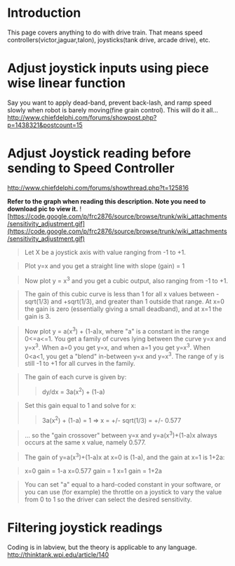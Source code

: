 # Introduction #

This page covers anything to do with drive train. That means speed controllers(victor,jaguar,talon), joysticks(tank drive, arcade drive), etc.

# Adjust joystick inputs using piece wise linear function #

Say you want to apply dead-band, prevent back-lash, and ramp speed slowly when robot is barely moving(fine grain control).  This will do it all...
http://www.chiefdelphi.com/forums/showpost.php?p=1438321&postcount=15


# Adjust Joystick reading before sending to Speed Controller #

http://www.chiefdelphi.com/forums/showthread.php?t=125816

**Refer to the graph when reading this description. Note you need to download pic to view it.**
![https://code.google.com/p/frc2876/source/browse/trunk/wiki_attachments/sensitivity_adjustment.gif](https://code.google.com/p/frc2876/source/browse/trunk/wiki_attachments/sensitivity_adjustment.gif)


> Let X be a joystick axis with value ranging from -1 to +1.

> Plot y=x and you get a straight line with slope (gain) = 1

> Now plot y = x<sup>3</sup> and you get a cubic output, also ranging from -1 to +1.

> The gain of this cubic curve is less than 1 for all x values between -sqrt(1/3) and +sqrt(1/3), and greater than 1 outside that range.  At x=0 the gain is zero (essentially giving a small deadband), and at x=1 the gain is 3.

> Now plot y = a(x<sup>3</sup>) + (1-a)x, where "a" is a constant in the range 0<=a<=1.  You get a family of curves lying between the curve y=x and y=x<sup>3</sup>.  When a=0 you get y=x, and when a=1 you get y=x<sup>3</sup>. When 0<a<1, you get a "blend" in-between y=x and y=x<sup>3</sup>.  The range of y is still -1 to +1 for all curves in the family.

> The gain of each curve is given by:
> > dy/dx = 3a(x<sup>2</sup>) + (1-a)


> Set this gain equal to 1 and solve for x:
> > 3a(x<sup>2</sup>) + (1-a) = 1  =>  x = +/- sqrt(1/3) = +/- 0.577


> ... so the "gain crossover" between y=x and y=a(x<sup>3</sup>)+(1-a)x always occurs at the same x value, namely 0.577.

> The gain of y=a(x<sup>3</sup>)+(1-a)x at x=0 is (1-a), and the gain at x=1 is 1+2a:

> x=0		gain = 1-a
> x=0.577		gain = 1
> x=1		gain = 1+2a

> You can set "a" equal to a hard-coded constant in your software, or you can use (for example) the throttle on a joystick to vary the value from 0 to 1 so the driver can select the desired sensitivity.



# Filtering joystick readings #

Coding is in labview, but the theory is applicable to any language.
http://thinktank.wpi.edu/article/140